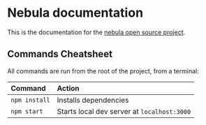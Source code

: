 # Nebula documentation

This is the documentation for the [nebula open source project](https://github.com/slackhq/nebula).

## Commands Cheatsheet

All commands are run from the root of the project, from a terminal:

| Command       | Action                                      |
| :------------ | :------------------------------------------ |
| `npm install` | Installs dependencies                       |
| `npm start`   | Starts local dev server at `localhost:3000` |
